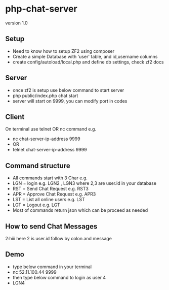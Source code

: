# php-chat-server
version 1.0

## Setup
- Need to know how to setup ZF2 using composer
- Create a simple Database with 'user' table, and id,username columns
- create config/autoload/local.php and define db settings, check zf2 docs
 
## Server
- once zf2 is setup use below command to start server
- php public/index.php chat start
- server will start on 9999, you can modify port in codes

## Client
On terminal use telnet OR nc command e.g.
- nc chat-server-ip-address 9999 
- OR
- telnet chat-server-ip-address 9999

## Command structure
- All commands start with 3 Char e.g.
- LGN = login e.g. LGN2 , LGN3  where 2,3 are user.id in your database
- RST = Send Chat Request  e.g. RST3
- APR = Approve Chat Request e.g. APR3
- LST = List all online users e.g. LST
- LGT = Logout  e.g. LGT
- Most of commands return json which can be proceed as needed

## How to send Chat Messages
2:hiii  here 2 is user.id follow by colon and message

## Demo
- type below command in your terminal
- nc 52.11.100.44 9999
- then type below command to login as user 4
- LGN4



  
